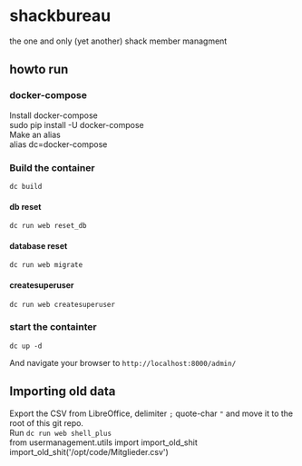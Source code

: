 # shackbureau
the one and only (yet another) shack member managment

## howto run

### docker-compose
Install docker-compose    
    sudo pip install -U docker-compose  
Make an alias  
    alias dc=docker-compose  

### Build the container
    dc build

#### db reset
    dc run web reset_db

#### database reset
    dc run web migrate

#### createsuperuser
    dc run web createsuperuser

### start the containter
    dc up -d
And navigate your browser to `http://localhost:8000/admin/`

## Importing old data
Export the CSV from LibreOffice, delimiter `;` quote-char `"` and move it to the root of this git repo.   
Run `dc run web shell_plus `  
    from usermanagement.utils import import_old_shit  
    import_old_shit('/opt/code/Mitglieder.csv')  
    
